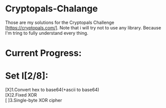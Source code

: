 # Cryptopals-Chalange
Those are my solutions for the Cryptopals Challenge [https://cryptopals.com/].
Note that i will try not to use any library.
Because I'm tring to fully understand every thing.
# Current Progress:
# Set I[2/8]:
[X]1.Convert hex to base64(+ascii to base64)
</br>[X]2.Fixed XOR</br>
[  ]3.Single-byte XOR cipher

